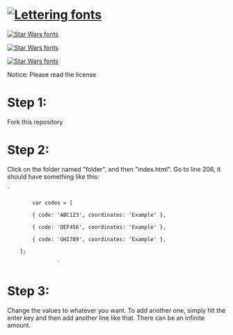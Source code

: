 #                                    [![Lettering fonts](https://see.fontimg.com/api/renderfont4/EajYz/eyJyIjoiZnMiLCJoIjo0MywidyI6MTAwMCwiZnMiOjQzLCJmZ2MiOiIjMTFBRTJEIiwiYmdjIjoiI0ZGRkVGRSIsInQiOjF9/Zmxvd2Vyc3BpZGVyLm9yZw/foyard.png)](https://www.fontspace.com/category/lettering)

[![Star Wars fonts](https://see.fontimg.com/api/renderfont4/ow394/eyJyIjoiZnMiLCJoIjoxNywidyI6MTAwMCwiZnMiOjE3LCJmZ2MiOiIjMTFBRTJEIiwiYmdjIjoiI0ZGRkVGRSIsInQiOjF9/VGhpcyBpcyBhIHByb2plY3QgbWFkZSBieSBGbG93ZXJTcGlkZXIuIEl0IGlzIGEgd2Vic2l0ZSB3aGVyZSB5b3UgY2FuIGVudGVyIGNvZGVzIGZyb20gdG9rZW5zIGZvdW5kICBpbiBjZXJ0YWluIEdlb2NhY2hlc8Ku/oliciy.png)](https://www.fontspace.com/category/star-wars)

[![Star Wars fonts](https://see.fontimg.com/api/renderfont4/ow394/eyJyIjoiZnMiLCJoIjoxNywidyI6MTAwMCwiZnMiOjE3LCJmZ2MiOiIjMTFBRTJEIiwiYmdjIjoiI0ZGRkVGRSIsInQiOjF9/YW5kIGl0IHdpbGwgZ2l2ZSB5b3UgYW4gZXhjbHVzaXZlIGxvY2F0aW9uIHRoYXQgY291bGQgYmUgYSB2YXJpZXR5IG9mIHRoaW5ncy4gVGhpcyBjb3VsZCBldmVuIGJlIHVzZWQgZm9yIHB1enpsZSBjYWNoZXMh/oliciy.png)](https://www.fontspace.com/category/star-wars)

[![Star Wars fonts](https://see.fontimg.com/api/renderfont4/ow394/eyJyIjoiZnMiLCJoIjoxNywidyI6MTAwMCwiZnMiOjE3LCJmZ2MiOiIjRjgxNTE1IiwiYmdjIjoiI0ZGRkVGRSIsInQiOjF9/Rm9sbG93IHRoaXMgdHV0b3JpYWwgaWYgeW91IHdvdWxkIGxpa2UgdG8gbWFrZSB5b3VyIG93biBzaXRlOg/oliciy.png)](https://www.fontspace.com/category/star-wars)

Notice: Please read the license

# Step 1:

Fork this repository

# Step 2:

Click on the folder named "folder", and then "index.html". Go to line 206, it should have something like this:


`

            var codes = [

            { code: 'ABC123', coordinates: 'Example' },
            
            { code: 'DEF456', coordinates: 'Example' },
            
            { code: 'GHI789', coordinates: 'Example' },
            
        ];
        
                    `

# Step 3:

Change the values to whatever you want. To add another one, simply hit the enter key and then add another line like that. There can be an infinite amount.
